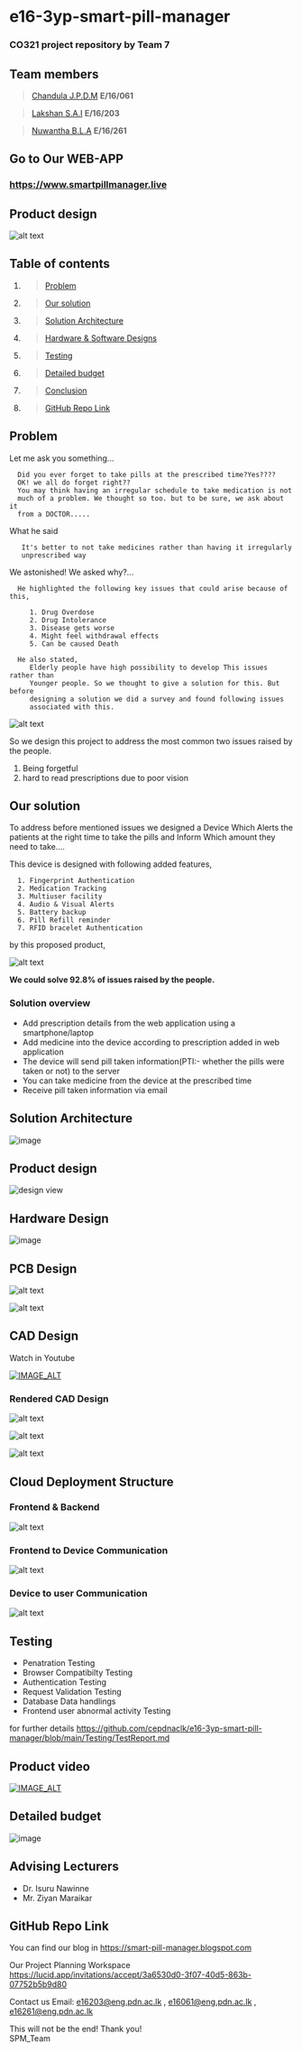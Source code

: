 # e16-3yp-smart-pill-manager

### CO321 project repository by Team 7

## Team members

>[Chandula J.P.D.M](https://github.com/Chandula-JPDM) **E/16/061**

>[Lakshan S.A.I](https://github.com/IsuruLakshan97) **E/16/203**

>[Nuwantha B.L.A](https://github.com/arunanuwantha97) **E/16/261**

## Go to Our WEB-APP

###	https://www.smartpillmanager.live
	
## Product design     

![alt text](https://github.com/cepdnaclk/e16-3yp-smart-pill-manager/blob/main/Images/Design_image.png)  

## Table of contents

1. >[Problem](https://github.com/cepdnaclk/e16-3yp-smart-pill-manager#problem)
2. >[Our solution](https://github.com/cepdnaclk/e16-3yp-smart-pill-manager#our-solution)
3. >[Solution Architecture](https://github.com/cepdnaclk/e16-3yp-smart-pill-manager#solution-architecture)
4. >[Hardware & Software Designs](https://github.com/cepdnaclk/e16-3yp-smart-pill-manager#hardware--software-designs)
5. >[Testing](https://github.com/cepdnaclk/e16-3yp-smart-pill-manager#testing)
6. >[Detailed budget](https://github.com/cepdnaclk/e16-3yp-smart-pill-manager#detailed-budget)
7. >[Conclusion](https://github.com/cepdnaclk/e16-3yp-smart-pill-manager#conclusion)
8. >[GitHub Repo Link](https://github.com/cepdnaclk/e16-3yp-smart-pill-manager#github-repo-link)

## Problem

Let me ask you something...

      Did you ever forget to take pills at the prescribed time?Yes???? 
      OK! we all do forget right??
      You may think having an irregular schedule to take medication is not
      much of a problem. We thought so too. but to be sure, we ask about it
      from a DOCTOR.....
What he said

       It's better to not take medicines rather than having it irregularly
       unprescribed way

We astonished! We asked why?...

      He highlighted the following key issues that could arise because of this,                     

         1. Drug Overdose
         2. Drug Intolerance
         3. Disease gets worse
         4. Might feel withdrawal effects
         5. Can be caused Death

      He also stated,
         Elderly people have high possibility to develop This issues rather than 
         Younger people. So we thought to give a solution for this. But before 
         designing a solution we did a survey and found following issues
         associated with this.

![alt text](https://github.com/cepdnaclk/e16-3yp-smart-pill-manager/blob/main/Images/pie_chart01.png)

So we design this project to address the most common two issues raised by the people.
 1. Being forgetful
 2. hard to read prescriptions due to poor vision

## Our solution

To address before mentioned issues we designed a Device Which Alerts the patients at the right time to take the pills and Inform Which amount they need to take….

This device is designed with following added features,
            
      1. Fingerprint Authentication
      2. Medication Tracking
      3. Multiuser facility
      4. Audio & Visual Alerts
      5. Battery backup 
      6. Pill Refill reminder
      7. RFID bracelet Authentication

by this proposed product,

![alt text](https://github.com/cepdnaclk/e16-3yp-smart-pill-manager/blob/main/Images/pie_chart02.png)

**We could solve 92.8% of issues raised by the people.**

### Solution overview
- Add prescription details from the web application using a smartphone/laptop
- Add medicine into the device according to prescription added in web application
- The device will send pill taken information(PTI:- whether the pills were taken or not) to the server
- You can take medicine from the device at the prescribed time
- Receive pill taken information via email

## Solution Architecture
![image](https://user-images.githubusercontent.com/62101791/99034636-a6025600-25a3-11eb-9ae2-b8e9c589fec0.png)

## Product design     
 ![design view](https://user-images.githubusercontent.com/62101791/98900733-63277c00-24d8-11eb-8a57-8d0e04eda2ba.png)

## Hardware Design
 ![image](https://user-images.githubusercontent.com/62101791/98899693-193d9680-24d6-11eb-8de5-6e527fdf8a40.png)
 
## PCB Design

![alt text](https://github.com/cepdnaclk/e16-3yp-smart-pill-manager/blob/main/Images/Screenshot_41.png) 

![alt text](https://github.com/cepdnaclk/e16-3yp-smart-pill-manager/blob/main/Images/Screenshot_42.png) 

## CAD Design

Watch in Youtube

[![IMAGE_ALT](https://img.youtube.com/vi/DxrBc5caVds/0.jpg)](https://www.youtube.com/watch?v=DxrBc5caVds)
<!-- https://youtu.be/DxrBc5caVds -->

### Rendered CAD Design

![alt text](https://github.com/cepdnaclk/e16-3yp-smart-pill-manager/blob/main/Images/Screenshot_38.png)  

![alt text](https://github.com/cepdnaclk/e16-3yp-smart-pill-manager/blob/main/Images/Screenshot_39.png) 

![alt text](https://github.com/cepdnaclk/e16-3yp-smart-pill-manager/blob/main/Images/Screenshot_40.png)  

## Cloud Deployment Structure 

### Frontend & Backend
![alt text](https://github.com/cepdnaclk/e16-3yp-smart-pill-manager/blob/main/Images/Screenshot_37.png) 

### Frontend to Device Communication
![alt text](https://github.com/cepdnaclk/e16-3yp-smart-pill-manager/blob/main/Images/Screenshot_36.png)

### Device to user Communication
![alt text](https://github.com/cepdnaclk/e16-3yp-smart-pill-manager/blob/main/Images/Screenshot_44.png) 

## Testing
- Penatration Testing
- Browser Compatibilty Testing
- Authentication Testing
- Request Validation Testing
- Database Data handlings
- Frontend user abnormal activity Testing

for further details
	https://github.com/cepdnaclk/e16-3yp-smart-pill-manager/blob/main/Testing/TestReport.md
	
## Product video

[![IMAGE_ALT](https://img.youtube.com/vi/LJzsrwh-eJ0/0.jpg)](https://www.youtube.com/watch?v=LJzsrwh-eJ0)

## Detailed budget
 ![image](https://user-images.githubusercontent.com/62101791/99028989-4f8f1a80-2597-11eb-8458-ebadf6f5ae63.png)

## Advising Lecturers 
  - Dr. Isuru Nawinne
  - Mr. Ziyan Maraikar

## GitHub Repo Link

You can find our blog in
   https://smart-pill-manager.blogspot.com
	
Our Project Planning Workspace
   https://lucid.app/invitations/accept/3a6530d0-3f07-40d5-863b-07752b5b9d80

Contact us
	Email: e16203@eng.pdn.ac.lk , e16061@eng.pdn.ac.lk  , e16261@eng.pdn.ac.lk
	
This will not be the end! 
Thank you!	
SPM_Team
